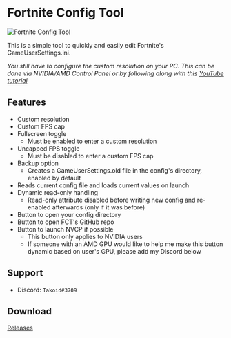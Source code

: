 # Fortnite Config Tool

![Fortnite Config Tool](https://i.imgur.com/wnPzcKq.png)

This is a simple tool to quickly and easily edit Fortnite's GameUserSettings.ini.

*You still have to configure the custom resolution on your PC. This can be done via NVIDIA/AMD Control Panel or by following along with this [YouTube tutorial](https://www.youtube.com/watch?v=YO4a-yV073o)*

## Features

* Custom resolution
* Custom FPS cap
* Fullscreen toggle
  * Must be enabled to enter a custom resolution
* Uncapped FPS toggle
  * Must be disabled to enter a custom FPS cap
* Backup option
  * Creates a GameUserSettings.old file in the config's directory, enabled by default
* Reads current config file and loads current values on launch
* Dynamic read-only handling
  * Read-only attribute disabled before writing new config and re-enabled afterwards (only if it was before)
* Button to open your config directory
* Button to open FCT's GitHub repo
* Button to launch NVCP if possible
  * This button only applies to NVIDIA users
  * If someone with an AMD GPU would like to help me make this button dynamic based on user's GPU, please add my Discord below
  
## Support

* Discord: ```Takoid#3709```

## Download
[Releases](https://github.com/TakoidGit/FortniteConfigTool/releases)
